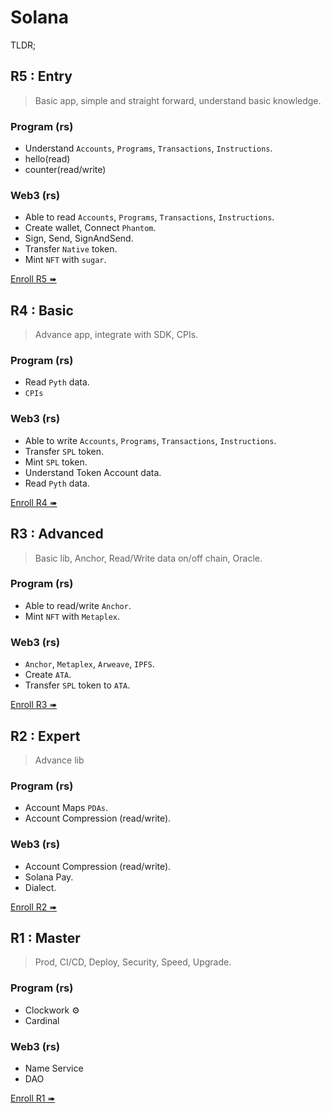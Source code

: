 # Solana

TLDR;

## R5 : Entry

> Basic app, simple and straight forward, understand basic knowledge.

### Program (rs)

- Understand `Accounts`, `Programs`, `Transactions`, `Instructions`.
- hello(read)
- counter(read/write)

### Web3 (rs)

- Able to read `Accounts`, `Programs`, `Transactions`, `Instructions`.
- Create wallet, Connect `Phantom`.
- Sign, Send, SignAndSend.
- Transfer `Native` token.
- Mint `NFT` with `sugar`.

[Enroll R5 ➠](./s5)

## R4 : Basic

> Advance app, integrate with SDK, CPIs.

### Program (rs)

- Read `Pyth` data.
- `CPIs`

### Web3 (rs)

- Able to write `Accounts`, `Programs`, `Transactions`, `Instructions`.
- Transfer `SPL` token.
- Mint `SPL` token.
- Understand Token Account data.
- Read `Pyth` data.

[Enroll R4 ➠](./s4)

## R3 : Advanced

> Basic lib, Anchor, Read/Write data on/off chain, Oracle.

### Program (rs)

- Able to read/write `Anchor`.
- Mint `NFT` with `Metaplex`.

### Web3 (rs)

- `Anchor`, `Metaplex`, `Arweave`, `IPFS`.
- Create `ATA`.
- Transfer `SPL` token to `ATA`.

[Enroll R3 ➠](./s3)

## R2 : Expert

> Advance lib

### Program (rs)

- Account Maps `PDAs`.
- Account Compression (read/write).

### Web3 (rs)

- Account Compression (read/write).
- Solana Pay.
- Dialect.

[Enroll R2 ➠](./s2)

## R1 : Master

> Prod, CI/CD, Deploy, Security, Speed, Upgrade.

### Program (rs)

- Clockwork ⚙️
- Cardinal

### Web3 (rs)

- Name Service
- DAO

[Enroll R1 ➠](./s1)

